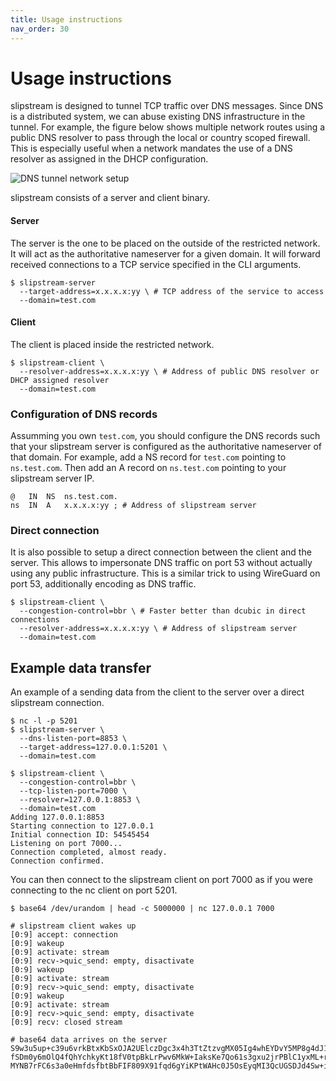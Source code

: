 ```yaml
---
title: Usage instructions
nav_order: 30
---
```


# Usage instructions

slipstream is designed to tunnel TCP traffic over DNS messages.
Since DNS is a distributed system, we can abuse existing DNS infrastructure in the tunnel.
For example, the figure below shows multiple network routes using a public DNS resolver to pass through the local or country scoped firewall.
This is especially useful when a network mandates the use of a DNS resolver as assigned in the DHCP configuration.

![DNS tunnel network setup](/slipstream/assets/network.png)

slipstream consists of a server and client binary.

#### Server

The server is the one to be placed on the outside of the restricted network.
It will act as the authoritative nameserver for a given domain.
It will forward received connections to a TCP service specified in the CLI arguments.

```shell
$ slipstream-server
  --target-address=x.x.x.x:yy \ # TCP address of the service to access
  --domain=test.com
```

#### Client

The client is placed inside the restricted network.


```shell
$ slipstream-client \
  --resolver-address=x.x.x.x:yy \ # Address of public DNS resolver or DHCP assigned resolver
  --domain=test.com
```


### Configuration of DNS records

Assumming you own `test.com`, you should configure the DNS records such that your slipstream server is configured as the authoritative nameserver of that domain.
For example, add a NS record for `test.com` pointing to `ns.test.com`.
Then add an A record on `ns.test.com` pointing to your slipstream server IP.

```
@   IN  NS  ns.test.com.
ns  IN  A   x.x.x.x:yy ; # Address of slipstream server
```

### Direct connection

It is also possible to setup a direct connection between the client and the server.
This allows to impersonate DNS traffic on port 53 without actually using any public infrastructure.
This is a similar trick to using WireGuard on port 53, additionally encoding as DNS traffic.

```shell
$ slipstream-client \
  --congestion-control=bbr \ # Faster better than dcubic in direct connections
  --resolver-address=x.x.x.x:yy \ # Address of slipstream server
  --domain=test.com
```

## Example data transfer

An example of a sending data from the client to the server over a direct slipstream connection.

```shell
$ nc -l -p 5201
$ slipstream-server \
  --dns-listen-port=8853 \
  --target-address=127.0.0.1:5201 \
  --domain=test.com
```

```shell
$ slipstream-client \
  --congestion-control=bbr \
  --tcp-listen-port=7000 \
  --resolver=127.0.0.1:8853 \
  --domain=test.com
Adding 127.0.0.1:8853
Starting connection to 127.0.0.1
Initial connection ID: 54545454
Listening on port 7000...
Connection completed, almost ready.
Connection confirmed.
```

You can then connect to the slipstream client on port 7000 as if you were connecting to the nc client on port 5201.

```shell
$ base64 /dev/urandom | head -c 5000000 | nc 127.0.0.1 7000

# slipstream client wakes up
[0:9] accept: connection
[0:9] wakeup
[0:9] activate: stream
[0:9] recv->quic_send: empty, disactivate
[0:9] wakeup
[0:9] activate: stream
[0:9] recv->quic_send: empty, disactivate
[0:9] wakeup
[0:9] activate: stream
[0:9] recv->quic_send: empty, disactivate
[0:9] recv: closed stream
```
```shell
# base64 data arrives on the server
S9w3u5up+c39u6vrkBtxKbSxOJA2UElczDgc3x4h3TtZtzvgMX05Ig4whEYDvY5MP8g4dJ1QsXX1
fSDm0y6mOlQ4fQhYchkyKt18fV0tpBkLrPwv6MkW+IaksKe7Qo61s3gxu2jrPBlC1yxML+rYZU93
MYNB7rFC6s3a0eHmfdsfbtBbFIF809X91fqd6gYiKPtWAHc0J5OsEyqMI3QcUGSDJd4Sw+iAC5X7
```
